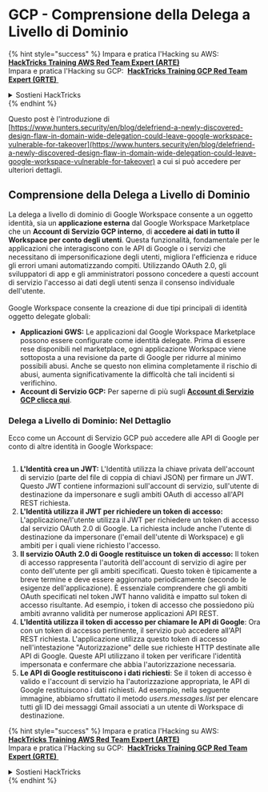 # GCP - Comprensione della Delega a Livello di Dominio

{% hint style="success" %}
Impara e pratica l'Hacking su AWS: <img src="/.gitbook/assets/image.png" alt="" data-size="line"> [**HackTricks Training AWS Red Team Expert (ARTE)**](https://training.hacktricks.xyz/courses/arte) <img src="/.gitbook/assets/image.png" alt="" data-size="line"> \
Impara e pratica l'Hacking su GCP: <img src="/.gitbook/assets/image (2).png" alt="" data-size="line"> [**HackTricks Training GCP Red Team Expert (GRTE)** <img src="/.gitbook/assets/image (2).png" alt="" data-size="line">](https://training.hacktricks.xyz/courses/grte)

<details>

<summary>Sostieni HackTricks</summary>

* Controlla i [**piani di abbonamento**](https://github.com/sponsors/carlospolop)!
* **Unisciti al** 💬 [**gruppo Discord**](https://discord.gg/hRep4RUj7f) o al [**gruppo telegram**](https://t.me/peass) o **seguici** su **Twitter** 🐦 [**@hacktricks\_live**](https://twitter.com/hacktricks\_live)**.**
* **Condividi trucchi di hacking inviando PR a** [**HackTricks**](https://github.com/carlospolop/hacktricks) e [**HackTricks Cloud**](https://github.com/carlospolop/hacktricks-cloud) repos di Github.

</details>
{% endhint %}

Questo post è l'introduzione di [https://www.hunters.security/en/blog/delefriend-a-newly-discovered-design-flaw-in-domain-wide-delegation-could-leave-google-workspace-vulnerable-for-takeover](https://www.hunters.security/en/blog/delefriend-a-newly-discovered-design-flaw-in-domain-wide-delegation-could-leave-google-workspace-vulnerable-for-takeover) a cui si può accedere per ulteriori dettagli.

## **Comprensione della Delega a Livello di Dominio**

La delega a livello di dominio di Google Workspace consente a un oggetto identità, sia un **applicazione esterna** dal Google Workspace Marketplace che un **Account di Servizio GCP interno**, di **accedere ai dati in tutto il Workspace per conto degli utenti**. Questa funzionalità, fondamentale per le applicazioni che interagiscono con le API di Google o i servizi che necessitano di impersonificazione degli utenti, migliora l'efficienza e riduce gli errori umani automatizzando compiti. Utilizzando OAuth 2.0, gli sviluppatori di app e gli amministratori possono concedere a questi account di servizio l'accesso ai dati degli utenti senza il consenso individuale dell'utente.\
\
Google Workspace consente la creazione di due tipi principali di identità oggetto delegate globali:

* **Applicazioni GWS:** Le applicazioni dal Google Workspace Marketplace possono essere configurate come identità delegate. Prima di essere rese disponibili nel marketplace, ogni applicazione Workspace viene sottoposta a una revisione da parte di Google per ridurre al minimo possibili abusi. Anche se questo non elimina completamente il rischio di abusi, aumenta significativamente la difficoltà che tali incidenti si verifichino.
* **Account di Servizio GCP:** Per saperne di più sugli [**Account di Servizio GCP clicca qui**](../gcp-basic-information/#service-accounts).

### **Delega a Livello di Dominio: Nel Dettaglio**

Ecco come un Account di Servizio GCP può accedere alle API di Google per conto di altre identità in Google Workspace:

<figure><img src="../../../.gitbook/assets/image (58).png" alt=""><figcaption></figcaption></figure>

1. **L'Identità crea un JWT:** L'Identità utilizza la chiave privata dell'account di servizio (parte del file di coppia di chiavi JSON) per firmare un JWT. Questo JWT contiene informazioni sull'account di servizio, sull'utente di destinazione da impersonare e sugli ambiti OAuth di accesso all'API REST richiesta.
2. **L'Identità utilizza il JWT per richiedere un token di accesso:** L'applicazione/l'utente utilizza il JWT per richiedere un token di accesso dal servizio OAuth 2.0 di Google. La richiesta include anche l'utente di destinazione da impersonare (l'email dell'utente di Workspace) e gli ambiti per i quali viene richiesto l'accesso.
3. **Il servizio OAuth 2.0 di Google restituisce un token di accesso:** Il token di accesso rappresenta l'autorità dell'account di servizio di agire per conto dell'utente per gli ambiti specificati. Questo token è tipicamente a breve termine e deve essere aggiornato periodicamente (secondo le esigenze dell'applicazione). È essenziale comprendere che gli ambiti OAuth specificati nel token JWT hanno validità e impatto sul token di accesso risultante. Ad esempio, i token di accesso che possiedono più ambiti avranno validità per numerose applicazioni API REST.
4. **L'Identità utilizza il token di accesso per chiamare le API di Google**: Ora con un token di accesso pertinente, il servizio può accedere all'API REST richiesta. L'applicazione utilizza questo token di accesso nell'intestazione "Autorizzazione" delle sue richieste HTTP destinate alle API di Google. Queste API utilizzano il token per verificare l'identità impersonata e confermare che abbia l'autorizzazione necessaria.
5. **Le API di Google restituiscono i dati richiesti**: Se il token di accesso è valido e l'account di servizio ha l'autorizzazione appropriata, le API di Google restituiscono i dati richiesti. Ad esempio, nella seguente immagine, abbiamo sfruttato il metodo _users.messages.list_ per elencare tutti gli ID dei messaggi Gmail associati a un utente di Workspace di destinazione.

{% hint style="success" %}
Impara e pratica l'Hacking su AWS: <img src="/.gitbook/assets/image.png" alt="" data-size="line"> [**HackTricks Training AWS Red Team Expert (ARTE)**](https://training.hacktricks.xyz/courses/arte) <img src="/.gitbook/assets/image.png" alt="" data-size="line"> \
Impara e pratica l'Hacking su GCP: <img src="/.gitbook/assets/image (2).png" alt="" data-size="line"> [**HackTricks Training GCP Red Team Expert (GRTE)** <img src="/.gitbook/assets/image (2).png" alt="" data-size="line">](https://training.hacktricks.xyz/courses/grte)

<details>

<summary>Sostieni HackTricks</summary>

* Controlla i [**piani di abbonamento**](https://github.com/sponsors/carlospolop)!
* **Unisciti al** 💬 [**gruppo Discord**](https://discord.gg/hRep4RUj7f) o al [**gruppo telegram**](https://t.me/peass) o **seguici** su **Twitter** 🐦 [**@hacktricks\_live**](https://twitter.com/hacktricks\_live)**.**
* **Condividi trucchi di hacking inviando PR a** [**HackTricks**](https://github.com/carlospolop/hacktricks) e [**HackTricks Cloud**](https://github.com/carlospolop/hacktricks-cloud) repos di Github.

</details>
{% endhint %}
